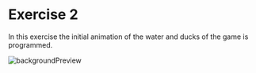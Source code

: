 # Exercise 2

In this exercise the initial animation of the water and ducks of the game
is programmed.

![backgroundPreview](https://github.com/DiabeticOwl/Learning_Ebiten/blob/master/basic-shooter/exercise2/ducks-and-water-animations.gif)
